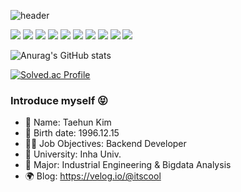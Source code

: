 ![header](https://capsule-render.vercel.app/api?type=rect&color=0:0078bd,100:d4efff&height=200&section=header&text=Hun's%20Profile%20🦊&fontSize=40)


<a href="https://www.typescriptlang.org/" target="_blank"><img src="https://img.shields.io/badge/TypeScript-3178C6?style=flat-square&logo=typescript&logoColor=white"/></a>
<a href="https://www.typescriptlang.org/" target="_blank"><img src="https://img.shields.io/badge/JavaScript-F7DF1E?style=flat-square&logo=javascript&logoColor=white"/></a>
<a href="https://www.typescriptlang.org/" target="_blank"><img src="https://img.shields.io/badge/python-3776AB?style=flat-square&logo=Python&logoColor=white"/></a>
<a href="https://www.typescriptlang.org/" target="_blank"><img src="https://img.shields.io/badge/nodejs-339933?style=flat-square&logo=Node.js&logoColor=white"/></a>
<a href="https://www.typescriptlang.org/" target="_blank"><img src="https://img.shields.io/badge/nestJS-E0234E?style=flat-square&logo=nestJS&logoColor=white"/></a>
<a href="https://www.typescriptlang.org/" target="_blank"><img src="https://img.shields.io/badge/express-000000?style=flat-square&logo=express&logoColor=white"/></a>
<a href="https://www.typescriptlang.org/" target="_blank"><img src="https://img.shields.io/badge/MySQL-4479A1?style=flat-square&logo=mySQL&logoColor=white"/></a>
<a href="https://www.typescriptlang.org/" target="_blank"><img src="https://img.shields.io/badge/MongoDB-47A248?style=flat-square&logo=MongoDB&logoColor=white"/></a>
<a href="https://www.typescriptlang.org/" target="_blank"><img src="https://img.shields.io/badge/MongoDB-47A248?style=flat-square&logo=MongoDB&logoColor=white"/></a>
<a href="https://www.typescriptlang.org/" target="_blank"><img src="https://img.shields.io/badge/Amazon EC2-FF9900?style=flat-square&logo=Amazon EC2&logoColor=white"/></a>


![Anurag's GitHub stats](https://github-readme-stats.vercel.app/api?username=kth5954&show_icons=true&theme=tokyonight)

[![Solved.ac Profile](http://mazassumnida.wtf/api/v2/generate_badge?boj=kth5954)](https://solved.ac/kth5954/)

### Introduce myself 😝
 - 🧿 Name: Taehun Kim
 - 🔮 Birth date: 1996.12.15
 - 🥷🏻 Job Objectives: Backend Developer
 - 🏫 University: Inha Univ.
 - 📖 Major: Industrial Engineering & Bigdata Analysis
 - 🌍 Blog: https://velog.io/@itscool
<br/>
<br/>
<br/>


